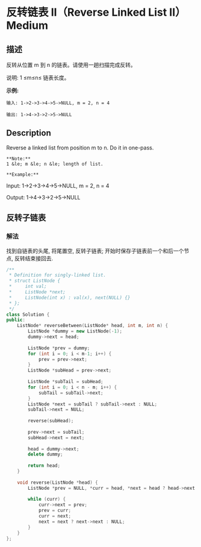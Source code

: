 # 反转链表 II（Reverse Linked List II）Medium
## 描述
反转从位置 m 到 n 的链表。请使用一趟扫描完成反转。

说明:
1 &le;m&le;n&le; 链表长度。

**示例:**
```
输入: 1->2->3->4->5->NULL, m = 2, n = 4

输出: 1->4->3->2->5->NULL
```

## Description
Reverse a linked list from position m to n. Do it in one-pass.
```
**Note:**
1 &le; m &le; n &le; length of list.

**Example:**
```
Input: 1->2->3->4->5->NULL, m = 2, n = 4

Output: 1->4->3->2->5->NULL



## 反转子链表
### 解法
找到自链表的头尾, 将尾置空, 反转子链表; 开始时保存子链表前一个和后一个节点, 反转结束接回去.
```c++
/**
 * Definition for singly-linked list.
 * struct ListNode {
 *     int val;
 *     ListNode *next;
 *     ListNode(int x) : val(x), next(NULL) {}
 * };
 */
class Solution {
public:
    ListNode* reverseBetween(ListNode* head, int m, int n) {
        ListNode *dummy = new ListNode(-1);
        dummy->next = head;
        
        ListNode *prev = dummy;
        for (int i = 0; i < m-1; i++) {
            prev = prev->next;
        }
        ListNode *subHead = prev->next;
        
        ListNode *subTail = subHead;
        for (int i = 0; i < n - m; i++) {
            subTail = subTail->next;
        }
        ListNode *next = subTail ? subTail->next : NULL;
        subTail->next = NULL;
        
        reverse(subHead);
        
        prev->next = subTail;
        subHead->next = next;
        
        head = dummy->next;
        delete dummy;
        
        return head;
    }
    
    void reverse(ListNode *head) {
        ListNode *prev = NULL, *curr = head, *next = head ? head->next : NULL;
        
        while (curr) {
            curr->next = prev;
            prev = curr;
            curr = next;
            next = next ? next->next : NULL;
        }
    }
};
```
